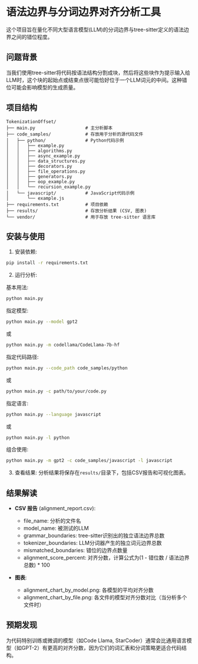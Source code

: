 # 语法边界与分词边界对齐分析工具

这个项目旨在量化不同大型语言模型(LLM)的分词边界与tree-sitter定义的语法边界之间的错位程度。

## 问题背景

当我们使用tree-sitter将代码按语法结构分割成块，然后将这些块作为提示输入给LLM时，这个块的起始点或结束点很可能恰好位于一个LLM词元的中间。这种错位可能会影响模型的生成质量。

## 项目结构

```
TokenizationOffset/
├── main.py                   # 主分析脚本
├── code_samples/             # 存放用于分析的源代码文件
│   ├── python/               # Python代码示例
│   │   ├── example.py
│   │   ├── algorithms.py
│   │   ├── async_example.py
│   │   ├── data_structures.py
│   │   ├── decorators.py
│   │   ├── file_operations.py
│   │   ├── generators.py
│   │   ├── oop_example.py
│   │   └── recursion_example.py
│   └── javascript/           # JavaScript代码示例
│       └── example.js
├── requirements.txt          # 项目依赖
├── results/                  # 存放分析结果 (CSV, 图表)
└── vendor/                   # 用于存放 tree-sitter 语言库
```

## 安装与使用

1. 安装依赖:
```bash
pip install -r requirements.txt
```

2. 运行分析:

基本用法:
```bash
python main.py
```

指定模型:
```bash
python main.py --model gpt2
```
或
```bash
python main.py -m codellama/CodeLlama-7b-hf
```

指定代码路径:
```bash
python main.py --code_path code_samples/python
```
或
```bash
python main.py -c path/to/your/code.py
```

指定语言:
```bash
python main.py --language javascript
```
或
```bash
python main.py -l python
```

组合使用:
```bash
python main.py -m gpt2 -c code_samples/javascript -l javascript
```

3. 查看结果:
分析结果将保存在`results/`目录下，包括CSV报告和可视化图表。

## 结果解读

- **CSV 报告** (alignment_report.csv):
  - file_name: 分析的文件名
  - model_name: 被测试的LLM
  - grammar_boundaries: tree-sitter识别出的独立语法边界总数
  - tokenizer_boundaries: LLM分词器产生的独立词元边界总数
  - mismatched_boundaries: 错位的边界点数量
  - alignment_score_percent: 对齐分数，计算公式为(1 - 错位数 / 语法边界总数) * 100

- **图表**:
  - alignment_chart_by_model.png: 各模型的平均对齐分数
  - alignment_chart_by_file.png: 各文件的模型对齐分数对比（当分析多个文件时）

## 预期发现

为代码特别训练或微调的模型（如Code Llama, StarCoder）通常会比通用语言模型（如GPT-2）有更高的对齐分数，因为它们的词汇表和分词策略更适合代码结构。
